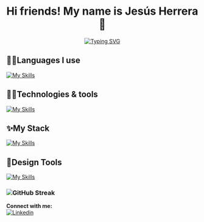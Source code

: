 <div align='center'>
  <h1>Hi friends! My name is Jesús Herrera 👋</h1>

[![Typing SVG](https://readme-typing-svg.demolab.com?font=Trispace&duration=2000&pause=20&center=true&multiline=true&width=450&height=50&lines=I'm+Frontend+Developer;and+I+❤+React)](https://git.io/typing-svg)
</div>

## 🤘🏻Languages I use
[![My Skills](https://skillicons.dev/icons?i=html,css,js)](https://skillicons.dev)
  
###

## 👌🏻Technologies & tools
[![My Skills](https://skillicons.dev/icons?i=styledcomponents,bootstrap,vite,firebase,mysql,vscode,git,github&perline=4&theme=light)](https://skillicons.dev)

## ✨My Stack
[![My Skills](https://skillicons.dev/icons?i=mongo,express,react,nodejs&perline=2&themetheme=dark)](https://skillicons.dev)

## 🎈Design Tools
[![My Skills](https://skillicons.dev/icons?i=ps,ai,figma)](https://skillicons.dev)

### ![GitHub Streak](https://streak-stats.demolab.com?user=Jesusjha&theme=merko&date_format=j%20M%5B%20Y%5D&border=ABDD19)

**Connect with me:**</br>
[![Linkedin](https://img.shields.io/badge/LinkedIn-0077B5?style=for-the-badge&logo=linkedin&logoColor=white)](https://www.linkedin.com/in/je-herrera/)
